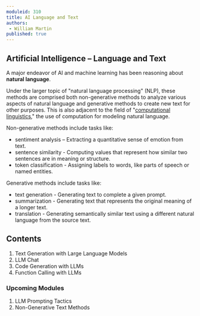 ```yaml
---
moduleid: 310
title: AI Language and Text
authors:
 - William Martin
published: true
---
```


<style>
img { border: 1px solid lightgray; }
</style>

## Artificial Intelligence – Language and Text

A major endeavor of AI and machine learning has been reasoning about **natural language**.

Under the larger topic of "natural language processing" (NLP), these methods are comprised 
both non-generative methods to analyze various aspects of natural language and generative
methods to create new text for other purposes. This is also adjacent to the field of 
"[computational linguistics](https://en.wikipedia.org/wiki/Computational_linguistics),"
the use of computation for modeling natural language.

Non-generative methods include tasks like:

- sentiment analysis – Extracting a quantitative sense of emotion from text.
- sentence similarity - Computing values that represent how similar two sentences are in meaning or structure.
- token classification - Assigning labels to words, like parts of speech or named entities.

Generative methods include tasks like:

- text generation - Generating text to complete a given prompt.
- summarization - Generating text that represents the original meaning of a longer text.
- translation - Generating semantically similar text using a different natural language from the source text.


## Contents

1. Text Generation with Large Language Models
1. LLM Chat
1. Code Generation with LLMs
1. Function Calling with LLMs

### Upcoming Modules

1. LLM Prompting Tactics
1. Non-Generative Text Methods
